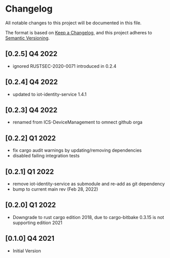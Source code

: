 # Changelog

All notable changes to this project will be documented in this file.

The format is based on [Keep a Changelog](https://keepachangelog.com/en/1.0.0/),
and this project adheres to [Semantic Versioning](https://semver.org/spec/v2.0.0.html).

## [0.2.5] Q4 2022
- ignored RUSTSEC-2020-0071 introduced in 0.2.4

## [0.2.4] Q4 2022
- updated to iot-identity-service 1.4.1

## [0.2.3] Q4 2022
- renamed from ICS-DeviceManagement to omnect github orga

## [0.2.2] Q1 2022
- fix cargo audit warnings by updating/removing dependencies
- disabled failing integration tests

## [0.2.1] Q1 2022
- remove iot-identity-service as submodule and re-add as git dependency
- bump to current main rev (Feb 28, 2022)

## [0.2.0] Q1 2022
- Downgrade to rust cargo edition 2018, due to cargo-bitbake 0.3.15 is not supporting edition 2021

## [0.1.0] Q4 2021
- Initial Version
